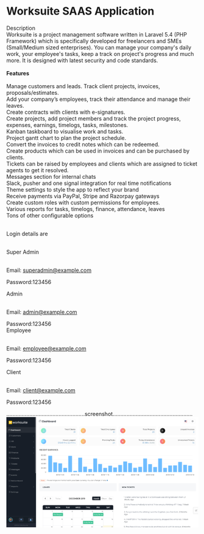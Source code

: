 # Worksuite SAAS Application

Description<br>
Worksuite is a project management software written in Laravel 5.4 (PHP Framework) which is specifically developed for freelancers and SMEs (Small/Medium sized enterprises). You can manage your company's daily work, your employee's tasks, keep a track on project's progress and much more. It is designed with latest security and code standards.<br><br>
**Features**<br><br>
Manage customers and leads. Track client projects, invoices, proposals/estimates.<br>
Add your company’s employees, track their attendance and manage their leaves.<br>
Create contracts with clients with e-signatures.<br>
Create projects, add project members and track the project progress, expenses, earnings, timelogs, tasks, milestones.<br>
Kanban taskboard to visualise work and tasks.<br>
Project gantt chart to plan the project schedule.<br>
Convert the invoices to credit notes which can be redeemed.<br>
Create products which can be used in invoices and can be purchased by clients.<br>
Tickets can be raised by employees and clients which are assigned to ticket agents to get it resolved.<br>
Messages section for internal chats<br>
Slack, pusher and one signal integration for real time notifications<br>
Theme settings to style the app to reflect your brand<br>
Receive payments via PayPal, Stripe and Razorpay gateways<br>
Create custom roles with custom permissions for employees.<br>
Various reports for tasks, timelogs, finance, attendance, leaves<br>
Tons of other configurable options<br>

<br>
Login details are<br><br>
 
Super Admin<br><br>

Email: superadmin@example.com<br>

Password:123456<br>
                
Admin<br><br>

Email: admin@example.com<br>

Password:123456<br>
Employee<br><br>

Email: employee@example.com<br>

Password:123456<br>

Client<br><br>

Email: client@example.com<br>

Password:123456<br>

...................................................screenshot....................................................
<img src="https://github.com/pepelawycliffe/worksuite/blob/main/worksuite-screenshot/1.png" width="1000">
